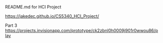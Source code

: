 README.md for HCI Project

https://jakedec.github.io/CS5340_HCI_Project/


Part 3 https://projects.invisionapp.com/prototype/ck2zbnl0h0009j901r0wwou86/play
